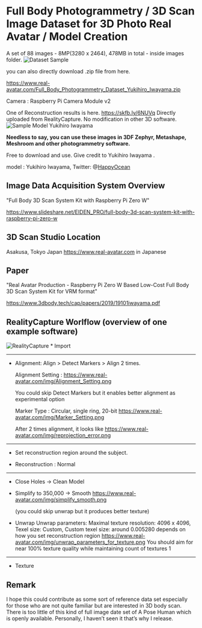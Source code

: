 
# Full Body Photogrammetry / 3D Scan Image Dataset for 3D Photo Real Avatar / Model Creation

A set of 88 images - 8MP(3280 x 2464), 478MB in total - inside images folder.
<img src="https://www.real-avatar.com/img/dataset_sample.png" alt="Dataset Sample" title="Dataset Sample">

you can also directly download .zip file from here.

https://www.real-avatar.com/Full_Body_Photogrammetry_Dataset_Yukihiro_Iwayama.zip

Camera : Raspberry Pi Camera Module v2

One of Reconstruction results is here.
https://skfb.ly/6NUVq
Directly uploaded from RealityCapture. No modification in other 3D software.
<img src="https://www.real-avatar.com/img/YukihiroIwayama_Sample_Model.png" alt="Sample Model Yukihiro Iwayama" title="Sample Model Yukihiro Iwayama">

**Needless to say, you can use these images in 3DF Zephyr, Metashape, Meshroom and other photogrammetry software.**

Free to download and use. Give credit to Yukihiro Iwayama .

model : Yukihiro Iwayama,  Twitter: @[HappyOcean](https://Twitter.com/HappyOcean)

## Image Data Acquisition System Overview
"Full Body 3D Scan System Kit with Raspberry Pi Zero W"

https://www.slideshare.net/EIDEN_PRO/full-body-3d-scan-system-kit-with-raspberry-pi-zero-w

## 3D Scan Studio Location 
Asakusa, Tokyo Japan
https://www.real-avatar.com in Japanese

## Paper
"Real Avatar Production - Raspberry Pi Zero W Based Low-Cost Full Body 3D Scan System Kit for VRM format"

https://www.3dbody.tech/cap/papers/2019/19101iwayama.pdf

## RealityCapture Worlflow  (overview of one example software)
<img src="https://www.real-avatar.com/img/RealityCapture.png" alt="RealityCapture" title="RealityCapture">
* Import

-------
* Alignment:
  Align >
  Detect Markers >
  Align 2 times.

  Alignment Setting : https://www.real-avatar.com/img/Alignment_Setting.png
  
  You could skip Detect Markers but it enables better alignment as experimental option

  Marker Type : Circular, single ring, 20-bit https://www.real-avatar.com/img/Marker_Setting.png
  
    After 2 times alignment, it looks like https://www.real-avatar.com/img/reprojection_error.png
--------

* Set reconstruction region around the subject.

* Reconstruction : Normal

---------
* Close Holes -> Clean Model

* Simplify to 350,000 -> Smooth https://www.real-avatar.com/img/simplify_smooth.png

  (you could skip unwrap but it produces better texture)

* Unwrap
Unwrap parameters:
  Maximal texture resolution: 4096 x 4096, Texel size: Custom, Custom texel size: around 0.005280 depends on how you set reconstruction region
  https://www.real-avatar.com/img/unwrap_parameters_for_texture.png
  You should aim for near 100% texture quality while maintaining count of textures 1

-- --- ---    

* Texture


## Remark
I hope this could contribute as some sort of reference data set especially for those who are not quite familiar but are interested in 3D body scan. There is too little of this kind of full image date set of A Pose Human which is openly available. Personally, I haven’t seen it that’s why I release.
